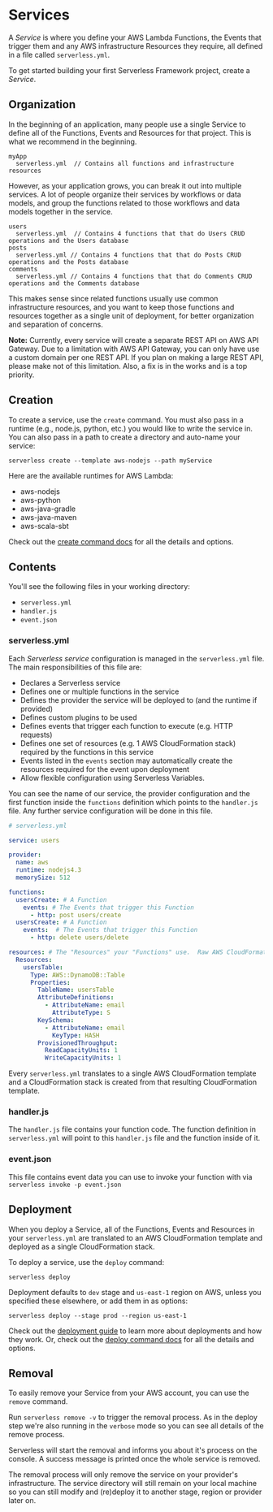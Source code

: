 <!--
title: Serverless Framework - AWS Lambda Guide - Services
menuText: Services
menuOrder: 3
description: How to manage and configure serverless services, which contain your AWS Lambda functions, their events and infrastructure resources.
layout: Doc
-->

# Services

A *Service* is where you define your AWS Lambda Functions, the Events that trigger them and any AWS infrastructure Resources they require, all defined in a file called `serverless.yml`.

To get started building your first Serverless Framework project, create a *Service*.

## Organization

In the beginning of an application, many people use a single Service to define all of the Functions, Events and Resources for that project.  This is what we recommend in the beginning.

```
myApp
  serverless.yml  // Contains all functions and infrastructure resources
```

However, as your application grows, you can break it out into multiple services.  A lot of people organize their services by workflows or data models, and group the functions related to those workflows and data models together in the service.

```
users
  serverless.yml  // Contains 4 functions that that do Users CRUD operations and the Users database
posts
  serverless.yml // Contains 4 functions that that do Posts CRUD operations and the Posts database
comments
  serverless.yml // Contains 4 functions that that do Comments CRUD operations and the Comments database
```
This makes sense since related functions usually use common infrastructure resources, and you want to keep those functions and resources together as a single unit of deployment, for better organization and separation of concerns.

**Note:** Currently, every service will create a separate REST API on AWS API Gateway.  Due to a limitation with AWS API Gateway, you can only have use a custom domain per one REST API.  If you plan on making a large REST API, please make not of this limitation.  Also, a fix is in the works and is a top priority.

## Creation

To create a service, use the `create` command. You must also pass in a runtime (e.g., node.js, python, etc.) you would like to write the service in.  You can also pass in a path to create a directory and auto-name your service:

```
serverless create --template aws-nodejs --path myService
```

Here are the available runtimes for AWS Lambda:

* aws-nodejs
* aws-python
* aws-java-gradle
* aws-java-maven
* aws-scala-sbt

Check out the [create command docs](../cli-reference/create) for all the details and options.

## Contents

You'll see the following files in your working directory:
- `serverless.yml`
- `handler.js`
- `event.json`

### serverless.yml

Each *Serverless service* configuration is managed in the `serverless.yml` file. The main responsibilities of this file are:

  - Declares a Serverless service
  - Defines one or multiple functions in the service
  - Defines the provider the service will be deployed to (and the runtime if provided)
  - Defines custom plugins to be used
  - Defines events that trigger each function to execute (e.g. HTTP requests)
  - Defines one set of resources (e.g. 1 AWS CloudFormation stack) required by the functions in this service
  - Events listed in the `events` section may automatically create the resources required for the event upon deployment
  - Allow flexible configuration using Serverless Variables.

You can see the name of our service, the provider configuration and the first function inside the `functions` definition which points to the `handler.js` file. Any further service configuration will be done in this file.

```yml
# serverless.yml

service: users

provider:
  name: aws
  runtime: nodejs4.3
  memorySize: 512

functions:
  usersCreate: # A Function
    events: # The Events that trigger this Function
      - http: post users/create
  usersCreate: # A Function
    events:  # The Events that trigger this Function
      - http: delete users/delete

resources: # The "Resources" your "Functions" use.  Raw AWS CloudFormation goes in here.
  Resources:
    usersTable:
      Type: AWS::DynamoDB::Table
      Properties:
        TableName: usersTable
        AttributeDefinitions:
          - AttributeName: email
            AttributeType: S
        KeySchema:
          - AttributeName: email
            KeyType: HASH
        ProvisionedThroughput:
          ReadCapacityUnits: 1
          WriteCapacityUnits: 1
```

Every `serverless.yml` translates to a single AWS CloudFormation template and a CloudFormation stack is created from that resulting CloudFormation template.

### handler.js

The `handler.js` file contains your function code. The function definition in `serverless.yml` will point to this `handler.js` file and the function inside of it.

### event.json

This file contains event data you can use to invoke your function with via `serverless invoke -p event.json`

## Deployment

When you deploy a Service, all of the Functions, Events and Resources in your `serverless.yml` are translated to an AWS CloudFormation template and deployed as a single CloudFormation stack.

To deploy a service, use the `deploy` command:

```
serverless deploy
```

Deployment defaults to `dev` stage and `us-east-1` region on AWS, unless you specified these elsewhere, or add them in as options:

```
serverless deploy --stage prod --region us-east-1
```

Check out the [deployment guide](./deployment.md) to learn more about deployments and how they work.  Or, check out the [deploy command docs](../cli-reference/deploy) for all the details and options.

## Removal

To easily remove your Service from your AWS account, you can use the `remove` command.

Run `serverless remove -v` to trigger the removal process. As in the deploy step we're also running in the `verbose` mode so you can see all details of the remove process.

Serverless will start the removal and informs you about it's process on the console. A success message is printed once the whole service is removed.

The removal process will only remove the service on your provider's infrastructure. The service directory will still remain on your local machine so you can still modify and (re)deploy it to another stage, region or provider later on.